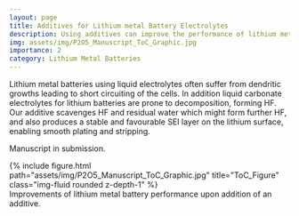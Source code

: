 ```yaml
---
layout: page
title: Additives for Lithium metal Battery Electrolytes
description: Using additives can improve the performance of lithium metal batteries. We seek to understand the chemical species leading to this improvement.
img: assets/img/P2O5_Manuscript_ToC_Graphic.jpg
importance: 2
category: Lithium Metal Batteries
---
```

Lithium metal batteries using liquid electrolytes often suffer from dendritic growths leading to short circuiting of the cells. In addition liquid carbonate electrolytes for lithium batteries are prone to decomposition, forming HF. Our additive scavenges HF and residual water which might form further HF, and also produces a stable and favourable SEI layer on the lithium surface, enabling smooth plating and stripping.

Manuscript in submission.

<div class="row">
    <div class="col-sm mt-3 mt-md-0">
        {% include figure.html path="assets/img/P2O5_Manuscript_ToC_Graphic.jpg" title="ToC_Figure" class="img-fluid rounded z-depth-1" %}
    </div>
</div>
<div class="caption">
    Improvements of lithium metal battery performance upon addition of an additive.
</div>
